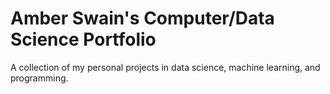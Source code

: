 # Amber Swain's Computer/Data Science Portfolio
A collection of my personal projects in data science, machine learning, and programming.
